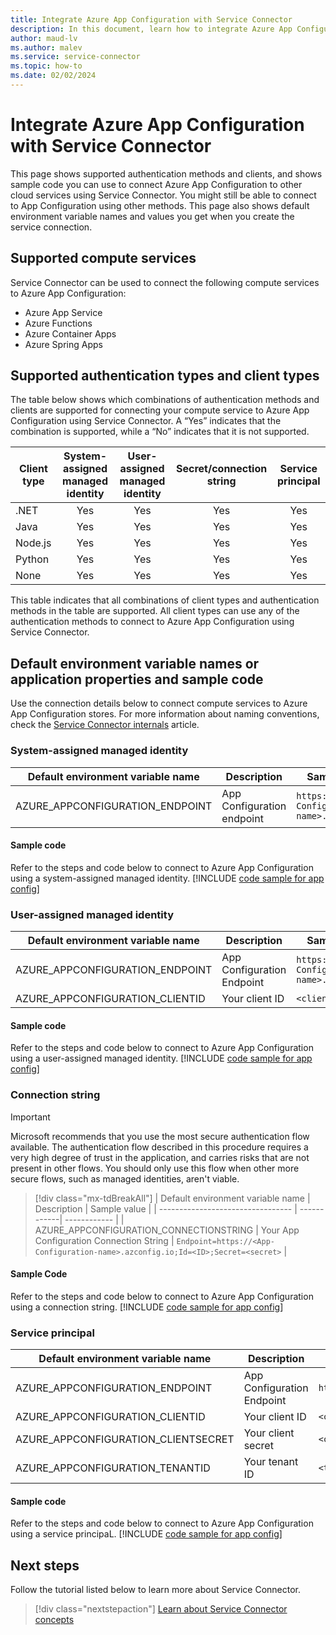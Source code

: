 ```yaml
---
title: Integrate Azure App Configuration with Service Connector
description: In this document, learn how to integrate Azure App Configuration into your application with Service Connector
author: maud-lv
ms.author: malev
ms.service: service-connector
ms.topic: how-to
ms.date: 02/02/2024
---
```


# Integrate Azure App Configuration with Service Connector

This page shows supported authentication methods and clients, and shows sample code you can use to connect Azure App Configuration to other cloud services using Service Connector. You might still be able to connect to App Configuration using other methods. This page also shows default environment variable names and values you get when you create the service connection. 

## Supported compute services

Service Connector can be used to connect the following compute services to Azure App Configuration:

- Azure App Service
- Azure Functions
- Azure Container Apps
- Azure Spring Apps

## Supported authentication types and client types

The table below shows which combinations of authentication methods and clients are supported for connecting your compute service to Azure App Configuration using Service Connector. A “Yes” indicates that the combination is supported, while a “No” indicates that it is not supported.


| Client type | System-assigned managed identity | User-assigned managed identity | Secret/connection string | Service principal |
|-------------|:--------------------------------:|:------------------------------:|:------------------------:|:-----------------:|
| .NET        |                Yes               |               Yes              |            Yes           |        Yes        |
| Java        |                Yes               |               Yes              |            Yes           |        Yes        |
| Node.js     |                Yes               |               Yes              |            Yes           |        Yes        |
| Python      |                Yes               |               Yes              |            Yes           |        Yes        |
| None        |                Yes               |               Yes              |            Yes           |        Yes        |

This table indicates that all combinations of client types and authentication methods in the table are supported. All client types can use any of the authentication methods to connect to Azure App Configuration using Service Connector.

## Default environment variable names or application properties and sample code

Use the connection details below to connect compute services to Azure App Configuration stores. For more information about naming conventions, check the [Service Connector internals](concept-service-connector-internals.md#configuration-naming-convention) article.

### System-assigned managed identity

| Default environment variable name | Description                  | Sample value                                     |
| --------------------------------- | ---------------------------- | ------------------------------------------------ |
| AZURE_APPCONFIGURATION_ENDPOINT   | App Configuration   endpoint | `https://<App-Configuration-name>.azconfig.io` |

#### Sample code
Refer to the steps and code below to connect to Azure App Configuration using a system-assigned managed identity.
[!INCLUDE [code sample for app config](./includes/code-appconfig-me-id.md)]

### User-assigned managed identity

| Default environment variable name | Description                | Sample value                                    |
| --------------------------------- | -------------------------- | ----------------------------------------------- |
| AZURE_APPCONFIGURATION_ENDPOINT   | App Configuration Endpoint | `https://App-Configuration-name>.azconfig.io` |
| AZURE_APPCONFIGURATION_CLIENTID   | Your client ID             | `<client-ID>`                                 |

#### Sample code
Refer to the steps and code below to connect to Azure App Configuration using a user-assigned managed identity.
[!INCLUDE [code sample for app config](./includes/code-appconfig-me-id.md)]

### Connection string

> [!IMPORTANT]
> Microsoft recommends that you use the most secure authentication flow available. The authentication flow described in this procedure requires a very high degree of trust in the application, and carries risks that are not present in other flows. You should only use this flow when other more secure flows, such as managed identities, aren't viable.

> [!div class="mx-tdBreakAll"]
> | Default environment variable name | Description | Sample value |
> | --------------------------------- | ------------| ------------ |
> | AZURE_APPCONFIGURATION_CONNECTIONSTRING | Your App Configuration Connection String | `Endpoint=https://<App-Configuration-name>.azconfig.io;Id=<ID>;Secret=<secret>` |

#### Sample Code 
Refer to the steps and code below to connect to Azure App Configuration using a connection string.
[!INCLUDE [code sample for app config](./includes/code-appconfig-secret.md)]


### Service principal

| Default environment variable name   | Description                | Sample value                                   |
| ----------------------------------- | -------------------------- | ---------------------------------------------- |
| AZURE_APPCONFIGURATION_ENDPOINT     | App Configuration Endpoint | `https://<AppConfigurationName>.azconfig.io` |
| AZURE_APPCONFIGURATION_CLIENTID     | Your client ID             | `<client-ID>`                                |
| AZURE_APPCONFIGURATION_CLIENTSECRET | Your client secret         | `<client-secret>`                            |
| AZURE_APPCONFIGURATION_TENANTID     | Your tenant ID             | `<tenant-ID>`                                |

#### Sample code
Refer to the steps and code below to connect to Azure App Configuration using a service principaL.
[!INCLUDE [code sample for app config](./includes/code-appconfig-me-id.md)]

## Next steps

Follow the tutorial listed below to learn more about Service Connector.

> [!div class="nextstepaction"]
> [Learn about Service Connector concepts](./concept-service-connector-internals.md)
